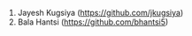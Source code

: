 1. Jayesh Kugsiya (https://github.com/jkugsiya)
2. Bala Hantsi    (https://github.com/bhantsi5)         